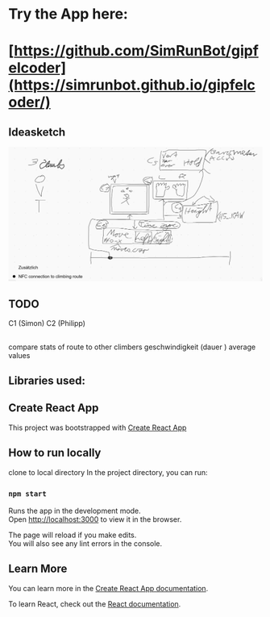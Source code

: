 # Try the App here:
# [https://github.com/SimRunBot/gipfelcoder](https://simrunbot.github.io/gipfelcoder/)

## Ideasketch
![ideasketch](ideasketch.png)

## TODO
C1 (Simon)
C2 (Philipp)

##
compare stats of route to other climbers 
geschwindigkeit (dauer )
average values 
## Libraries used:

## Create React App
This project was bootstrapped with [Create React App](https://github.com/facebook/create-react-app)

## How to run locally
clone to local directory
In the project directory, you can run:

### `npm start`

Runs the app in the development mode.\
Open [http://localhost:3000](http://localhost:3000) to view it in the browser.

The page will reload if you make edits.\
You will also see any lint errors in the console.

## Learn More

You can learn more in the [Create React App documentation](https://facebook.github.io/create-react-app/docs/getting-started).

To learn React, check out the [React documentation](https://reactjs.org/).
